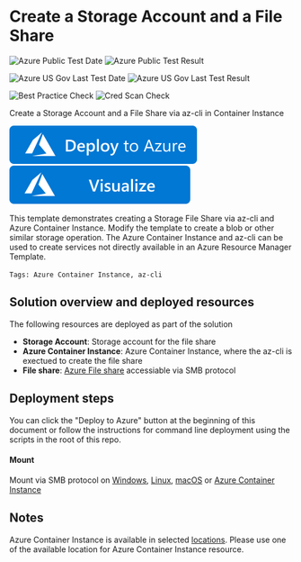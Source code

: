 # Create a Storage Account and a File Share

![Azure Public Test Date](https://azurequickstartsservice.blob.core.windows.net/badges/101-aci-storage-file-share/PublicLastTestDate.svg)
![Azure Public Test Result](https://azurequickstartsservice.blob.core.windows.net/badges/101-aci-storage-file-share/PublicDeployment.svg)

![Azure US Gov Last Test Date](https://azurequickstartsservice.blob.core.windows.net/badges/101-aci-storage-file-share/FairfaxLastTestDate.svg)
![Azure US Gov Last Test Result](https://azurequickstartsservice.blob.core.windows.net/badges/101-aci-storage-file-share/FairfaxDeployment.svg)

![Best Practice Check](https://azurequickstartsservice.blob.core.windows.net/badges/101-aci-storage-file-share/BestPracticeResult.svg)
![Cred Scan Check](https://azurequickstartsservice.blob.core.windows.net/badges/101-aci-storage-file-share/CredScanResult.svg)

Create a Storage Account and a File Share via az-cli in Container Instance

[![Deploy To Azure](https://raw.githubusercontent.com/Azure/azure-quickstart-templates/master/1-CONTRIBUTION-GUIDE/images/deploytoazure.svg?sanitize=true)]("https://portal.azure.com/#create/Microsoft.Template/uri/https%3A%2F%2Fraw.githubusercontent.com%2FAzure%2Fazure-quickstart-templates%2Fmaster%2F101-aci-storage-file-share%2Fazuredeploy.json")  [![Visualize](https://raw.githubusercontent.com/Azure/azure-quickstart-templates/master/1-CONTRIBUTION-GUIDE/images/visualizebutton.svg?sanitize=true)]("http://armviz.io/#/?load=https%3A%2F%2Fraw.githubusercontent.com%2FAzure%2Fazure-quickstart-templates%2Fmaster%2F101-aci-storage-file-share%2Fazuredeploy.json")
    


    


This template demonstrates creating a Storage File Share via az-cli and Azure Container Instance. Modify the template to create a blob or other similar storage operation. The Azure Container Instance and az-cli can be used to create services not directly available in an Azure Resource Manager Template.

`Tags: Azure Container Instance, az-cli`

## Solution overview and deployed resources

The following resources are deployed as part of the solution

+ **Storage Account**: Storage account for the file share
+ **Azure Container Instance**: Azure Container Instance, where the az-cli is exectued to create the file share
+ **File share**: [Azure File share](https://docs.microsoft.com/en-us/azure/storage/files/storage-files-introduction) accessiable via SMB protocol

## Deployment steps

You can click the "Deploy to Azure" button at the beginning of this document or follow the instructions for command line deployment using the scripts in the root of this repo.

#### Mount

Mount via SMB protocol on [Windows](https://docs.microsoft.com/en-us/azure/storage/files/storage-how-to-use-files-windows), [Linux](https://docs.microsoft.com/en-us/azure/storage/files/storage-how-to-use-files-linux), [macOS](https://docs.microsoft.com/en-us/azure/storage/files/storage-how-to-use-files-mac) or [Azure Container Instance](https://docs.microsoft.com/en-us/azure/container-instances/container-instances-volume-azure-files)

## Notes
Azure Container Instance is available in selected [locations](https://docs.microsoft.com/en-us/azure/container-instances/container-instances-quotas#region-availability). Please use one of the available location for Azure Container Instance resource.

